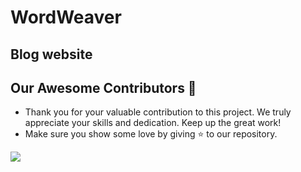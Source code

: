 # WordWeaver
 Blog website
---
## Our Awesome Contributors 🚀

- Thank you for your valuable contribution to this project. We truly appreciate your skills and dedication. Keep up the great work!
- Make sure you show some love by giving ⭐ to our repository.

<div align="left">
  <a href="https://github.com/Manishkr1007/WordWeaver/graphs/contributors">
  <img src="https://contrib.rocks/image?repo=Manishkr1007/WordWeaver" />
  </a>
</div>
